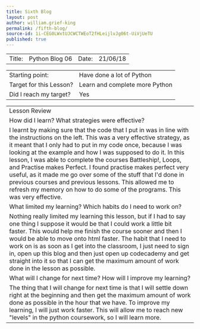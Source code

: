 ```yaml
---
title: Sixth Blog
layout: post
author: william.grief-king
permalink: /fifth-blog/
source-id: 1i-CEG0LWxtUJCWCTWEoT2fHLeijlvJg06t-UiVjUeTU
published: true
---
```

<table>
  <tr>
    <td>Title:</td>
    <td>Python Blog 06</td>
    <td>Date:</td>
    <td>21/06/18</td>
  </tr>
</table>


<table>
  <tr>
    <td>Starting point:</td>
    <td>Have done  a lot of Python</td>
  </tr>
  <tr>
    <td>Target for this Lesson?</td>
    <td>Learn and complete more Python </td>
  </tr>
  <tr>
    <td>Did I reach my target? 
</td>
    <td>Yes</td>
  </tr>
</table>


<table>
  <tr>
    <td>Lesson Review</td>
  </tr>
  <tr>
    <td>How did I learn? What strategies were effective? </td>
  </tr>
  <tr>
    <td>I learnt by making sure that the code that I put in was in line with the instructions on the left. This was a very effective strategy, as it meant that I only had to put in my code once, because I was looking at the example and how I was supposed to do it. In this lesson, I was able to complete the courses Battleship!, Loops, and Practise makes Perfect. I found practise makes perfect very useful, as it made me go over some of the stuff that I'd done in previous courses and previous lessons. This allowed me to refresh my memory on how to do some of the programs. This was very effective.</td>
  </tr>
  <tr>
    <td>What limited my learning? Which habits do I need to work on? </td>
  </tr>
  <tr>
    <td>Nothing really limited my learning this lesson, but if I had to say one thing I suppose it would be that I could work a little bit faster. This would help me finish the course sooner and then I would be able to move onto html faster. The habit that I need to work on is as soon as I get into the classroom, I just need to sign in, open up this blog and then just open up codecademy and get straight into it so that I can get the maximum amount of work done in the lesson as possible. </td>
  </tr>
  <tr>
    <td>What will I change for next time? How will I improve my learning?</td>
  </tr>
  <tr>
    <td>The thing that I will change for next time is that I will settle down right at the beginning and then get the maximum amount of work done as possible in the hour that we have. To improve my learning, I will just work faster. This will allow me to reach new "levels" in the python coursework, so I will learn more. </td>
  </tr>
</table>


